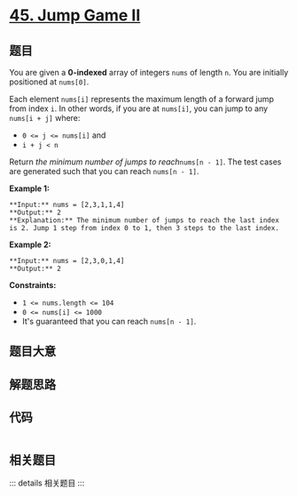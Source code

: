 # [45. Jump Game II](https://leetcode.com/problems/jump-game-ii)

## 题目

You are given a **0-indexed** array of integers `nums` of length `n`. You are
initially positioned at `nums[0]`.

Each element `nums[i]` represents the maximum length of a forward jump from
index `i`. In other words, if you are at `nums[i]`, you can jump to any
`nums[i + j]` where:

  * `0 <= j <= nums[i]` and
  * `i + j < n`

Return _the minimum number of jumps to reach_`nums[n - 1]`. The test cases are
generated such that you can reach `nums[n - 1]`.



**Example 1:**

    
    
    **Input:** nums = [2,3,1,1,4]
    **Output:** 2
    **Explanation:** The minimum number of jumps to reach the last index is 2. Jump 1 step from index 0 to 1, then 3 steps to the last index.
    

**Example 2:**

    
    
    **Input:** nums = [2,3,0,1,4]
    **Output:** 2
    



**Constraints:**

  * `1 <= nums.length <= 104`
  * `0 <= nums[i] <= 1000`
  * It's guaranteed that you can reach `nums[n - 1]`.


## 题目大意

## 解题思路

## 代码

```javascript

```

## 相关题目

::: details 相关题目
:::
